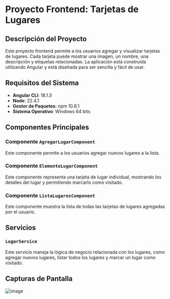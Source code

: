 # Proyecto Frontend: Tarjetas de Lugares

## Descripción del Proyecto

Este proyecto frontend permite a los usuarios agregar y visualizar tarjetas de lugares. Cada tarjeta puede mostrar una imagen, un nombre, una descripción y etiquetas relacionadas. La aplicación está construida utilizando Angular y está diseñada para ser sencilla y fácil de usar.

## Requisitos del Sistema

- **Angular CLI**: 18.1.3
- **Node**: 22.4.1
- **Gestor de Paquetes**: npm 10.8.1
- **Sistema Operativo**: Windows 64 bits

## Componentes Principales

### Componente `AgregarLugarComponent`

Este componente permite a los usuarios agregar nuevos lugares a la lista.

### Componente `ElementoLugarComponent`

Este componente representa una tarjeta de lugar individual, mostrando los detalles del lugar y permitiendo marcarlo como visitado.

### Componente `ListaLugaresComponent`

Este componente muestra la lista de todas las tarjetas de lugares agregadas por el usuario.

## Servicios

### `LugarService`

Este servicio maneja la lógica de negocio relacionada con los lugares, como agregar nuevos lugares, listar todos los lugares y marcar un lugar como visitado.

## Capturas de Pantalla
![image](https://github.com/user-attachments/assets/f1b3f331-4d64-4195-bb2e-7eff0727504d)


